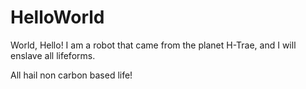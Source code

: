 # HelloWorld
World, Hello!
I am a robot that came from the planet H-Trae, and I will enslave all lifeforms.

All hail non carbon based life!

